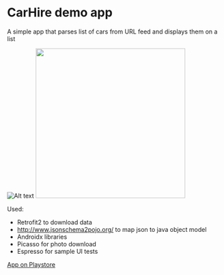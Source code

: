 CarHire demo app
================

A simple app that parses list of cars from URL feed and displays them on a list

![Alt text](list_of_cars.jpg?raw=true "Title")
<img src="https://github.com/RdenQ/CarHire/single_car.png" width="350" />

Used:
- Retrofit2 to download data
- http://www.jsonschema2pojo.org/ to map json to java object model
- Androidx libraries
- Picasso for photo download
- Espresso for sample UI tests

[App on Playstore](https://play.google.com/store/apps/details?id=com.rdenq.carhire)



